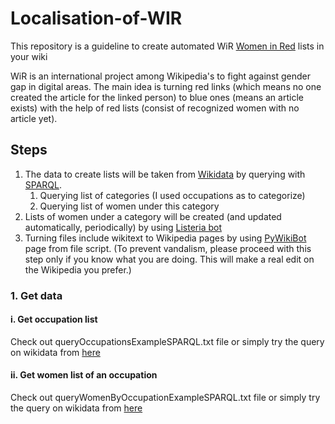 # Localisation-of-WIR
This repository is a guideline to create automated WiR [Women in Red](https://en.wikipedia.org/wiki/Wikipedia:WikiProject_Women_in_Red/Redlist_index) lists in your wiki

WiR is an international project among Wikipedia's to fight against gender gap in digital areas. The main idea is turning red links (which means no one created the article for the linked person) to blue ones (means an article exists) with the help of red lists (consist of recognized women with no article yet). 

## Steps
1. The data to create lists will be taken from [Wikidata](https://wikidata.org) by querying with [SPARQL](https://en.wikipedia.org/wiki/SPARQL).
    1. Querying list of categories (I used occupations as to categorize)
    2. Querying list of women under this category 
2. Lists of women under a category will be created (and updated automatically, periodically) by using [Listeria bot](https://www.wikidata.org/wiki/Wikidata:Listeria)
3. Turning files include wikitext to Wikipedia pages by using [PyWikiBot]() page from file script. (To prevent vandalism, please proceed with this step only if you know what you are doing. This will make a real edit on the Wikipedia you prefer.)

### 1. Get data
#### i. Get occupation list
Check out queryOccupationsExampleSPARQL.txt file or simply try the query on wikidata from [here](https://w.wiki/zt4)
#### ii. Get women list of an occupation 
Check out queryWomenByOccupationExampleSPARQL.txt file or simply try the query on wikidata from [here](https://w.wiki/ztA)

